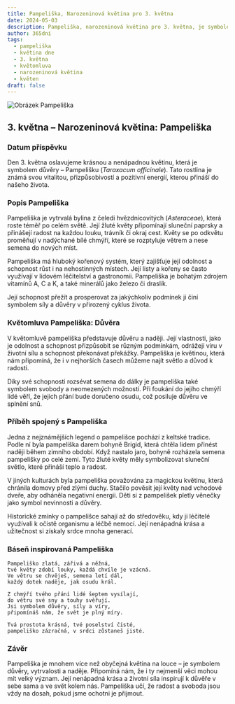 ```yaml
---
title: Pampeliška, Narozeninová květina pro 3. května
date: 2024-05-03
description: Pampeliška, narozeninová květina pro 3. května, je symbolem Důvěra. Objevte její jedinečný význam, fascinující příběhy a poezii, která oslavuje její krásu.
author: 365dní
tags:
  - pampeliška
  - květina dne
  - 3. května
  - květomluva
  - narozeninová květina
  - květen
draft: false
---
```


![Obrázek Pampeliška](https://cdn.pixabay.com/photo/2023/05/22/14/49/dandelion-8010882_640.jpg#center)


## 3. května – Narozeninová květina: Pampeliška

### Datum příspěvku

Den 3. května oslavujeme krásnou a nenápadnou květinu, která je symbolem důvěry – Pampelišku (_Taraxacum officinale_). Tato rostlina je známá svou vitalitou, přizpůsobivostí a pozitivní energií, kterou přináší do našeho života.

### Popis Pampeliška

Pampeliška je vytrvalá bylina z čeledi hvězdnicovitých (_Asteraceae_), která roste téměř po celém světě. Její žluté květy připomínají sluneční paprsky a přinášejí radost na každou louku, trávník či okraj cest. Květy se po odkvětu proměňují v nadýchané bílé chmýří, které se rozptyluje větrem a nese semena do nových míst.

Pampeliška má hluboký kořenový systém, který zajišťuje její odolnost a schopnost růst i na nehostinných místech. Její listy a kořeny se často využívají v lidovém léčitelství a gastronomii. Pampeliška je bohatým zdrojem vitamínů A, C a K, a také minerálů jako železo či draslík.

Její schopnost přežít a prosperovat za jakýchkoliv podmínek ji činí symbolem síly a důvěry v přirozený cyklus života.

### Květomluva Pampeliška: Důvěra

V květomluvě pampeliška představuje důvěru a naději. Její vlastnosti, jako je odolnost a schopnost přizpůsobit se různým podmínkám, odrážejí víru v životní sílu a schopnost překonávat překážky. Pampeliška je květinou, která nám připomíná, že i v nejhorších časech můžeme najít světlo a důvod k radosti.

Díky své schopnosti rozsévat semena do dálky je pampeliška také symbolem svobody a neomezených možností. Při foukání do jejího chmýří lidé věří, že jejich přání bude doručeno osudu, což posiluje důvěru ve splnění snů.

### Příběh spojený s Pampeliška

Jedna z nejznámějších legend o pampelišce pochází z keltské tradice. Podle ní byla pampeliška darem bohyně Brigid, která chtěla lidem přinést naději během zimního období. Když nastalo jaro, bohyně rozházela semena pampelišky po celé zemi. Tyto žluté květy měly symbolizovat sluneční světlo, které přináší teplo a radost.

V jiných kulturách byla pampeliška považována za magickou květinu, která chránila domovy před zlými duchy. Stačilo pověsit její květy nad vchodové dveře, aby odháněla negativní energii. Děti si z pampelišek pletly věnečky jako symbol nevinnosti a důvěry.

Historické zmínky o pampelišce sahají až do středověku, kdy ji léčitelé využívali k očistě organismu a léčbě nemocí. Její nenápadná krása a užitečnost si získaly srdce mnoha generací.

### Báseň inspirovaná Pampeliška

```
Pampeliško zlatá, zářivá a něžná,  
tvé květy zdobí louky, každá chvíle je vzácná.  
Ve větru se chvěješ, semena letí dál,  
každý dotek naděje, jak osudu král.

Z chmýří tvého přání lidé šeptem vysílají,  
do větru své sny a touhy svěřují.  
Jsi symbolem důvěry, síly a víry,  
připomínáš nám, že svět je plný míry.

Tvá prostota krásná, tvé poselství čisté,  
pampeliško zázračná, v srdci zůstaneš jisté.  
```

### Závěr

Pampeliška je mnohem více než obyčejná květina na louce – je symbolem důvěry, vytrvalosti a naděje. Připomíná nám, že i ty nejmenší věci mohou mít velký význam. Její nenápadná krása a životní síla inspirují k důvěře v sebe sama a ve svět kolem nás. Pampeliška učí, že radost a svoboda jsou vždy na dosah, pokud jsme ochotni je přijmout.